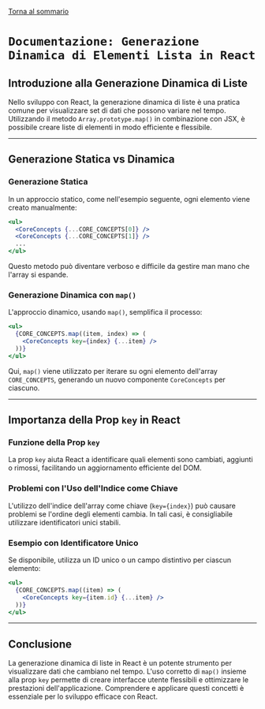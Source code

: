[Torna al sommario](../../Summary.md)

# `Documentazione: Generazione Dinamica di Elementi Lista in React`

## Introduzione alla Generazione Dinamica di Liste

Nello sviluppo con React, la generazione dinamica di liste è una pratica comune per visualizzare set di dati che possono variare nel tempo. Utilizzando il metodo `Array.prototype.map()` in combinazione con JSX, è possibile creare liste di elementi in modo efficiente e flessibile.

---

## Generazione Statica vs Dinamica

### Generazione Statica

In un approccio statico, come nell'esempio seguente, ogni elemento viene creato manualmente:

```jsx
<ul>
  <CoreConcepts {...CORE_CONCEPTS[0]} />
  <CoreConcepts {...CORE_CONCEPTS[1]} />
  ...
</ul>
```

Questo metodo può diventare verboso e difficile da gestire man mano che l'array si espande.

### Generazione Dinamica con `map()`

L'approccio dinamico, usando `map()`, semplifica il processo:

```jsx
<ul>
  {CORE_CONCEPTS.map((item, index) => (
    <CoreConcepts key={index} {...item} />
  ))}
</ul>
```

Qui, `map()` viene utilizzato per iterare su ogni elemento dell'array `CORE_CONCEPTS`, generando un nuovo componente `CoreConcepts` per ciascuno.

---

## Importanza della Prop `key` in React

### Funzione della Prop `key`

La prop `key` aiuta React a identificare quali elementi sono cambiati, aggiunti o rimossi, facilitando un aggiornamento efficiente del DOM.

### Problemi con l'Uso dell'Indice come Chiave

L'utilizzo dell'indice dell'array come chiave (`key={index}`) può causare problemi se l'ordine degli elementi cambia. In tali casi, è consigliabile utilizzare identificatori unici stabili.

### Esempio con Identificatore Unico

Se disponibile, utilizza un ID unico o un campo distintivo per ciascun elemento:

```jsx
<ul>
  {CORE_CONCEPTS.map((item) => (
    <CoreConcepts key={item.id} {...item} />
  ))}
</ul>
```

---

## Conclusione

La generazione dinamica di liste in React è un potente strumento per visualizzare dati che cambiano nel tempo. L'uso corretto di `map()` insieme alla prop `key` permette di creare interfacce utente flessibili e ottimizzare le prestazioni dell'applicazione. Comprendere e applicare questi concetti è essenziale per lo sviluppo efficace con React.
